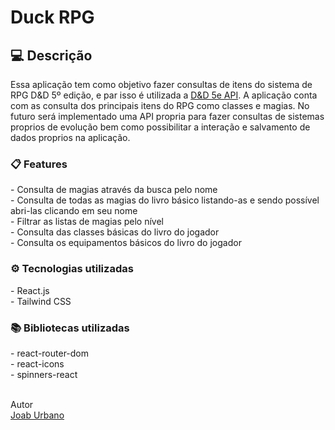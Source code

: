 <h1>Duck RPG</h1>
<h2>💻 Descrição</h2>
Essa aplicação tem como objetivo fazer consultas de itens do sistema de RPG D&D 5º edição, e par isso é utilizada a <a href="https://www.dnd5eapi.co/">D&D 5e API</a>. A aplicação conta com as consulta dos principais itens do RPG como classes e magias. No futuro será implementado uma API propria para fazer consultas de sistemas proprios de evolução bem como possibilitar a interação e salvamento de dados proprios na aplicação.

<h3> 📋 Features </h3>
- Consulta de magias através da busca pelo nome<br>
- Consulta de todas as magias do livro básico listando-as e sendo possível abri-las clicando em seu nome<br>
- Filtrar as listas de magias pelo nível<br>
- Consulta das classes básicas do livro do jogador<br>
- Consulta os equipamentos básicos do livro do jogador<br>

<h3> ⚙️ Tecnologias utilizadas </h3>
- React.js<br>
- Tailwind CSS<br>

<h3 id="usage" > 📚 Bibliotecas utilizadas </h3>
- react-router-dom<br>
- react-icons<br>
- spinners-react<br>

<br>Autor<br>
<a href="https://github.com/JoabUrbano">Joab Urbano</a><br>